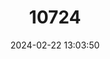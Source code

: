 ---
title: "10724"
category: "Hypoplectrus providencianus"
draft: false
date: 2024-02-22 13:03:50
languages:
  English: ["Masked Hamlet"]
---